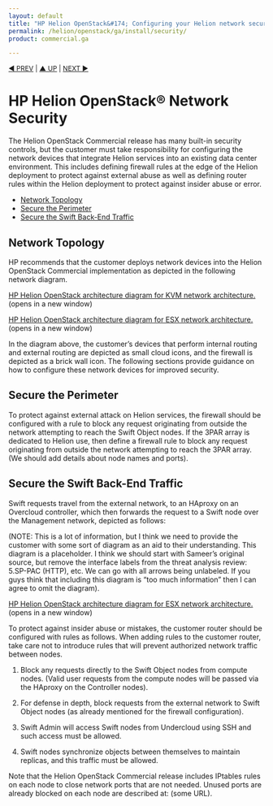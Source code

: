```yaml
---
layout: default
title: "HP Helion OpenStack&#174; Configuring your Helion network securely"
permalink: /helion/openstack/ga/install/security/
product: commercial.ga

---
```

<!--UNDER REVISION-->


<script>

function PageRefresh {
onLoad="window.refresh"
}

PageRefresh();

</script>

<p style="font-size: small;"> <a href="/helion/openstack/install/kvm/">&#9664; PREV</a> | <a href="/helion/openstack/install-overview/">&#9650; UP</a> | <a href="/helion/openstack/install/esx/">NEXT &#9654;</a> </p>


# HP Helion OpenStack&#174; Network Security

The Helion OpenStack Commercial release has many built-in security controls, but the customer must take responsibility for configuring the network devices that integrate Helion services into an existing data center environment.  This includes defining firewall rules at the edge of the Helion deployment to protect against external abuse as well as defining router rules within the Helion deployment to protect against insider abuse or error.

* [Network Topology](#network)
* [Secure the Perimeter](#peri)
* [Secure the Swift Back-End Traffic](#swiftback)

## Network Topology<a name="network"></a>

HP recommends that the customer deploys network devices into the Helion OpenStack Commercial implementation as depicted in the following network diagram.

<a href="javascript:window.open('/content/documentation/media/topology_kvm.png','_blank','toolbar=no,menubar=no,resizable=yes,scrollbars=yes')">HP Helion OpenStack architecture diagram for KVM network architecture.</a>(opens in a new window)

<a href="javascript:window.open('/content/documentation/media/topology_esx.png','_blank','toolbar=no,menubar=no,resizable=yes,scrollbars=yes')">HP Helion OpenStack architecture diagram for ESX network architecture.</a>(opens in a new window)

In the diagram above, the customer’s devices that perform  internal routing and external routing are depicted as small cloud icons, and the firewall is depicted as a brick wall icon.  The following sections provide guidance on how to configure these network devices for improved security.

## Secure the Perimeter<a name="peri"></a>

To protect against external attack on Helion services, the firewall should be configured with a rule to block any request originating from outside the network attempting to reach the Swift Object
nodes.  If the 3PAR array is dedicated to Helion use, then define a firewall rule to block any request originating from outside the network attempting to reach the 3PAR array.
(We should add details about node names and ports).

## Secure the Swift Back-End Traffic<a name="swiftback"></a>

Swift requests travel from the external network, to an HAproxy on an Overcloud controller, which then forwards the request to a Swift node over the Management network, depicted as follows:

(NOTE: This is a lot of information, but I think we need to provide the customer with some sort of diagram as an aid to their understanding.  This diagram is a placeholder.  I think we should start with Sameer’s original source, but remove the interface labels from the threat analysis review: 5.SP-PAC (HTTP), etc.  We can go with all arrows being unlabeled.  If you guys think that including this diagram is “too much information” then I can agree to omit the diagram).

<a href="javascript:window.open('/content/documentation/media/topology_swift.png','_blank','toolbar=no,menubar=no,resizable=yes,scrollbars=yes')">HP Helion OpenStack architecture diagram for ESX network architecture.</a>(opens in a new window)

To protect against insider abuse or mistakes, the customer router should be configured with rules as follows.  When adding rules to the customer router, take care not to introduce rules that will prevent authorized network traffic between nodes.

1.  Block any requests directly to the Swift Object nodes from compute nodes.  (Valid user requests from the compute nodes will be passed via the HAproxy on the Controller nodes).

2. For defense in depth, block requests from the external network to Swift Object nodes (as already mentioned for the firewall configuration).

3. Swift Admin will access Swift nodes from Undercloud using SSH and such access must be allowed.

4. Swift nodes synchronize objects between themselves to maintain replicas, and this traffic must be allowed.

Note that the Helion OpenStack Commercial release includes IPtables rules on each node to close network ports that are not needed.   Unused ports are already blocked on each node are described at: (some URL). 
<!--
## Securing iSCSI Traffic<a name="iscsi"></a>

?? Gary, can you draft some guidance here?  It seems that we should list the desired source and destination, plus the required ports and protocols.  The format could be similar to the Swift section.  I think it would be more clear to have separate sections for Swift and iSCSI. ?? 


## Securing ESX Traffic

?? This section is out of scope for the Swift work to be done by Sameer, Jack, Gary and David.  James Gu and David need to write the part for ESX, but I think it makes sense to include all the network configuration guidance on one page.  I’ve added it as a reminder and placeholder here.

<a href="javascript:window.open('/content/documentation/media/topology_esx.png','_blank','toolbar=no,menubar=no,resizable=yes,scrollbars=yes')">HP Helion OpenStack architecture diagram for ESX network architecture.</a>(opens in a new window)

## Securing the Service LAN

?? This section is out of scope for the work to be done by Sameer, Jack, Gary and David.  James Gu and David need to write the part for the Service LAN, but I think it makes sense to include all the network configuration guidance on one page.  I’ve added it as a reminder and placeholder here.
-->  